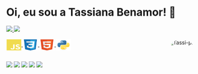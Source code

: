 <h1>Oi, eu sou a Tassiana Benamor! 👋</h1>

<!-- <h2 dir="auto"></h2> -->

<!--
- 🎨 Designer Gráfico e Ilustradora digital.
- 👩🏻‍💻 Atualmente estudando Front-End, Web Development, UX/UI Design.
- 😄 Fluente em inglês e português nativo.
-->

<!-- GitHub Stats -->
<div align="left">
  <a href="https://github.com/tassibenamor">
  <img height="170em" src="https://github-readme-stats.vercel.app/api?username=tassibenamor&show_icons=true&theme=darcula&include_all_commits=true&count_private=true"/>
  <img height="170em" src="https://github-readme-stats.vercel.app/api/top-langs/?username=tassibenamor&layout=compact&langs_count=7&theme=darcula"/>
</div>

<!-- Linguagens de Marcação e Programação -->
<div style="display: inline_block"><br>
  <img align="center" alt="Tassi-Js" height="30" width="40" src="https://raw.githubusercontent.com/devicons/devicon/master/icons/javascript/javascript-plain.svg">
  <img align="center" alt="Tassi-CSS" height="30" width="40" src="https://raw.githubusercontent.com/devicons/devicon/master/icons/css3/css3-original.svg">
  <img align="center" alt="Tassi-HTML" height="30" width="40" src="https://raw.githubusercontent.com/devicons/devicon/master/icons/html5/html5-original.svg">
  <img align="center" alt="Tassi-Python" height="30" width="40" src="https://raw.githubusercontent.com/devicons/devicon/master/icons/python/python-original.svg">
  <img align="right" alt="Tassi-pic" height="150" style="border-radius:50px;" src="https://lh3.googleusercontent.com/fife/AAWUweUkSy5uJwYA46uwdtlX0qJNtzSz2mEHIk613h0fhp6LccxKisg2xmHMEU_h2ofT3UBYrUqFP5WmmUgMN0kWyYbP46vcue_HXlJHUuOZpENmdLqoh4yn6lM__vshhcD1MczBjkGFneg_-w0wcu1XMA-6homNsLDmtCr44Z4b1PRSEozdFzxcP8VhP0KPSiEubVgo_XTm7lXvpD6nQVVihNz6C7DlEONp4J2wubgVfv7Cm3jop6uaIaHaHqk3fogdqkQqT83TD33Ubz-SwQ1IP7qFZrJA9NR7aNsulACJ7NzKN0yomQEuMQE8H-M93lTxWGuReN_usLN-ZP5SXhO2t17EYf4s_yg6fOeNO5MbrBQbogwNlWNrcgZ5aKWOX6W6PYrEZm0_ILV10ermNy7MfS1CelXM-WUv2UpwVifcdjEsko9Q4J5cvvJ_Pu2sMHeTlD7TrTWLcKgjf9E09JnwiW0coHjp_uXLadnYI8lHddNa0gB99-QNWCR-yB2HszwV6uDJjrSoCj_VrDMpYkPSg_b2LyfbhRyiti6KCrLBJc65nVcufPNgPGxh5GS1dKjGr77Cez08XMAxfvlJFhM5K-MdurmEhxE4aMZyZirfHMQIXD6lR1ZboY7fegWbF5FsLMGZcpDbE7khj2-5oZqdi73Wk-mKaEPSUl7n5gjmoYt4G4jJjmR2S7UOfpzvT-Qv3lxx8kFUeiv43D_tft6xQpNTQ_LxtcrtSA=w681-h635">
</div>

<h2 dir="auto"></h2>
  
<!-- Redes Sociais -->
<!-- <h2>Want to find me in the web?</hr> -->
<div>
    <a href="https://medium.com/@tassibenamor" target="_blank"><img src="https://img.shields.io/badge/Medium-12100E?style=for-the-badge&logo=medium&logoColor=white" target="_blank"></a>
  <a href="https://www.linkedin.com/in/tassiana-benamor" target="_blank"><img src="https://img.shields.io/badge/-LinkedIn-%230077B5?style=for-the-badge&logo=linkedin&logoColor=white" target="_blank"></a> 
  <a href = "mailto:tassibenamor@gmail.com"><img src="https://img.shields.io/badge/-Gmail-%23333?style=for-the-badge&logo=gmail&logoColor=white" target="_blank"></a>
  <a href="https://www.behance.net/tassianabenamor" target="_blank"><img src="https://img.shields.io/badge/Behance-0054F7?style=for-the-badge&logo=behance&logoColor=white" target="_blank"></a>
  <a href="https://www.tassianabenamor.com" target="_blank"><img src="https://img.shields.io/badge/website-000000?style=for-the-badge&logo=About.me&logoColor=white" target="_blank"></a>
</div>
